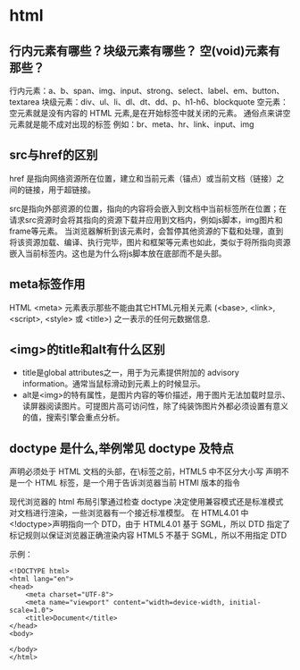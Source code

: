 # html

## 行内元素有哪些？块级元素有哪些？ 空(void)元素有那些？

行内元素：a、b、span、img、input、strong、select、label、em、button、textarea
块级元素：div、ul、li、dl、dt、dd、p、h1-h6、blockquote
空元素：
空元素就是没有内容的 HTML 元素,是在开始标签中就关闭的元素。
通俗点来讲空元素就是能不成对出现的标签
例如：br、meta、hr、link、input、img

## src与href的区别

href 是指向网络资源所在位置，建立和当前元素（锚点）或当前文档（链接）之间的链接，用于超链接。

src是指向外部资源的位置，指向的内容将会嵌入到文档中当前标签所在位置；在请求src资源时会将其指向的资源下载并应用到文档内，例如js脚本，img图片和frame等元素。
当浏览器解析到该元素时，会暂停其他资源的下载和处理，直到将该资源加载、编译、执行完毕，图片和框架等元素也如此，类似于将所指向资源嵌入当前标签内。这也是为什么将js脚本放在底部而不是头部。

## meta标签作用

HTML \<meta> 元素表示那些不能由其它HTML元相关元素 (\<base>, \<link>, \<script>, \<style> 或 \<title>) 之一表示的任何元数据信息.

## \<img>的title和alt有什么区别

- title是global attributes之一，用于为元素提供附加的 advisory information。通常当鼠标滑动到元素上的时候显示。
- alt是\<img>的特有属性，是图片内容的等价描述，用于图片无法加载时显示、读屏器阅读图片。可提图片高可访问性，除了纯装饰图片外都必须设置有意义的值，搜索引擎会重点分析。

## doctype 是什么,举例常见 doctype 及特点

<!doctype>声明必须处于 HTML 文档的头部，在\<html>标签之前，HTML5 中不区分大小写
<!doctype>声明不是一个 HTML 标签，是一个用于告诉浏览器当前 HTMl 版本的指令
现代浏览器的 html 布局引擎通过检查 doctype 决定使用兼容模式还是标准模式对文档进行渲染，一些浏览器有一个接近标准模型。
在 HTML4.01 中<!doctype>声明指向一个 DTD，由于 HTML4.01 基于 SGML，所以 DTD 指定了标记规则以保证浏览器正确渲染内容
HTML5 不基于 SGML，所以不用指定 DTD

示例：
```
<!DOCTYPE html>
<html lang="en">
<head>
    <meta charset="UTF-8">
    <meta name="viewport" content="width=device-width, initial-scale=1.0">
    <title>Document</title>
</head>
<body>
    
</body>
</html>
```
